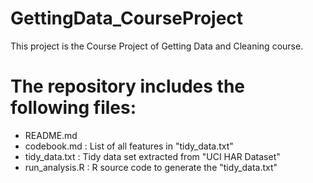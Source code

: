 # GettingData_CourseProject
This project is the Course Project of Getting Data and Cleaning course.

The repository includes the following files:
=========================================
- README.md
- codebook.md : List of all features in "tidy_data.txt"
- tidy_data.txt : Tidy data set extracted from "UCI HAR Dataset"
- run_analysis.R : R source code to generate the "tidy_data.txt"



